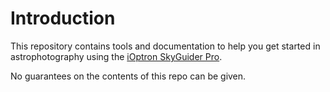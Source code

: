 # Introduction
This repository contains tools and documentation to help you get started
in astrophotography using the [iOptron SkyGuider Pro](https://www.ioptron.com/product-p/3550.htm).

No guarantees on the contents of this repo can be given.
